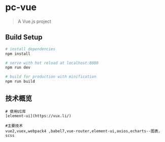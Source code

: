 # pc-vue

> A Vue.js project

## Build Setup

``` bash
# install dependencies
npm install

# serve with hot reload at localhost:8080
npm run dev

# build for production with minification
npm run build
```
## 技术概览
```
# 使用UI库
[element-ui](https://vux.li/)
````
```
#主要技术
vue2,vuex,webpack4 ,babel7,vue-router,element-ui,axios,echarts--图表，scss

```
